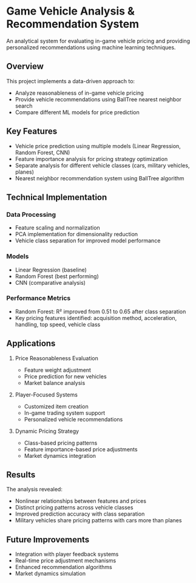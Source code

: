 # Game Vehicle Analysis & Recommendation System

An analytical system for evaluating in-game vehicle pricing and providing personalized recommendations using machine learning techniques.

## Overview

This project implements a data-driven approach to:
- Analyze reasonableness of in-game vehicle pricing
- Provide vehicle recommendations using BallTree nearest neighbor search
- Compare different ML models for price prediction

## Key Features

- Vehicle price prediction using multiple models (Linear Regression, Random Forest, CNN)
- Feature importance analysis for pricing strategy optimization
- Separate analysis for different vehicle classes (cars, military vehicles, planes)
- Nearest neighbor recommendation system using BallTree algorithm

## Technical Implementation

### Data Processing
- Feature scaling and normalization
- PCA implementation for dimensionality reduction
- Vehicle class separation for improved model performance

### Models
- Linear Regression (baseline)
- Random Forest (best performing)
- CNN (comparative analysis)

### Performance Metrics
- Random Forest: R² improved from 0.51 to 0.65 after class separation
- Key pricing features identified: acquisition method, acceleration, handling, top speed, vehicle class

## Applications

1. Price Reasonableness Evaluation
   - Feature weight adjustment
   - Price prediction for new vehicles
   - Market balance analysis

2. Player-Focused Systems
   - Customized item creation
   - In-game trading system support
   - Personalized vehicle recommendations

3. Dynamic Pricing Strategy
   - Class-based pricing patterns
   - Feature importance-based price adjustments
   - Market dynamics integration

## Results

The analysis revealed:
- Nonlinear relationships between features and prices
- Distinct pricing patterns across vehicle classes
- Improved prediction accuracy with class separation
- Military vehicles share pricing patterns with cars more than planes

## Future Improvements

- Integration with player feedback systems
- Real-time price adjustment mechanisms
- Enhanced recommendation algorithms
- Market dynamics simulation

